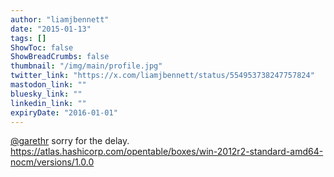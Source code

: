 ```yaml
---
author: "liamjbennett"
date: "2015-01-13"
tags: []
ShowToc: false
ShowBreadCrumbs: false
thumbnail: "/img/main/profile.jpg"
twitter_link: "https://x.com/liamjbennett/status/554953738247757824"
mastodon_link: ""
bluesky_link: ""
linkedin_link: ""
expiryDate: "2016-01-01"
---
```


[@garethr](https://x.com/garethr) sorry for the delay. https://atlas.hashicorp.com/opentable/boxes/win-2012r2-standard-amd64-nocm/versions/1.0.0

